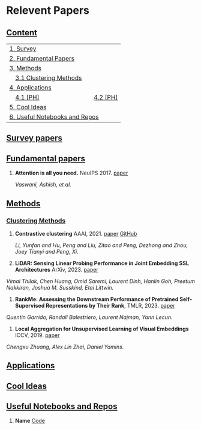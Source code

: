 # Relevent Papers

## [Content](#content)

<table>
<tr><td colspan="2"><a href="#survey-papers">1. Survey</a></td></tr> 
<tr><td colspan="2"><a href="#fundamental-papers">2. Fundamental Papers</a></td></tr> 
<tr><td colspan="2"><a href="#methods">3. Methods</a></td></tr>
<tr>
    <td>&emsp;<a href="#clustering-methods">3.1 Clustering Methods</a></td>
    <td></td>
</tr>
<tr><td colspan="2"><a href="#applications">4. Applications</a></td></tr> 
<tr>
    <td>&emsp;<a href="#qa">4.1 [PH]</a></td>
    <td>&emsp;<a href="#rag">4.2 [PH]</a></td>
</tr>
<tr><td colspan="2"><a href="#cool-ideas">5. Cool Ideas</a></td></tr>

<tr><td colspan="2"><a href="#useful-notebooks-and-repos">6. Useful Notebooks and Repos</a></td></tr>
</table>

## [Survey papers](#content)


## [Fundamental papers](#content)
1. **Attention is all you need.** NeuIPS 2017. [paper](https://proceedings.neurips.cc/paper/2017/file/3f5ee243547dee91fbd053c1c4a845aa-Paper.pdf)

    *Vaswani, Ashish, et al.*
   
## [Methods](#content)   

### [Clustering Methods](#content)
1. **Contrastive clustering** AAAI, 2021. [paper](https://arxiv.org/pdf/2009.09687.pdf) [GitHub](https://github.com/Yunfan-Li/Contrastive-Clustering)

   *Li, Yunfan and Hu, Peng and Liu, Zitao and Peng, Dezhong and Zhou, Joey Tianyi and Peng, Xi.*

1. **LiDAR: Sensing Linear Probing Performance in Joint Embedding SSL Architectures** ArXiv, 2023. [paper](https://arxiv.org/pdf/2312.04000.pdf)

*Vimal Thilak, Chen Huang, Omid Saremi, Laurent Dinh, Hanlin Goh, Preetum Nakkiran, Joshua M. Susskind, Etai Littwin.*

1. **RankMe: Assessing the Downstream Performance of Pretrained Self-Supervised Representations by Their Rank**, TMLR, 2023. [paper](https://proceedings.mlr.press/v202/garrido23a/garrido23a.pdf)

*Quentin Garrido, Randall Balestriero, Laurent Najman, Yann Lecun.*

1. **Local Aggregation for Unsupervised Learning of Visual Embeddings** ICCV, 2019. [paper](https://openaccess.thecvf.com/content_ICCV_2019/papers/Zhuang_Local_Aggregation_for_Unsupervised_Learning_of_Visual_Embeddings_ICCV_2019_paper.pdf)

*Chengxu Zhuang, Alex Lin Zhai, Daniel Yamins.*

## [Applications](#content)  


	
## [Cool Ideas](#content)  


## [Useful Notebooks and Repos](#content)  
1. **Name** [Code](https://github.com/brevdev/)
